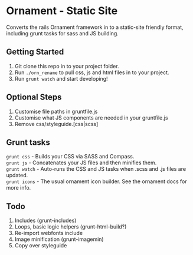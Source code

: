 # Ornament - Static Site

Converts the rails Ornament framework in to a static-site friendly format, including grunt 
tasks for sass and JS building. 

## Getting Started

1. Git clone this repo in to your project folder.  
1. Run `./orn_rename` to pull css, js and html files in to your project.  
1. Run `grunt watch` and start developing!  

## Optional Steps

1. Customise file paths in gruntfile.js
1. Customise what JS components are needed in your gruntfile.js  
1. Remove css/styleguide.[css|scss]

## Grunt tasks   

`grunt css` - Builds your CSS via SASS and Compass.   
`grunt js` - Concatenates your JS files and then minifies them.   
`grunt watch` - Auto-runs the CSS and JS tasks when .scss and .js files are updated.   
`grunt icons` - The usual ornament icon builder. See the ornament docs for more info.   

## Todo

1. Includes (grunt-includes)  
1. Loops, basic logic helpers (grunt-html-build?)  
1. Re-import webfonts include  
1. Image minification (grunt-imagemin)  
1. Copy over styleguide  